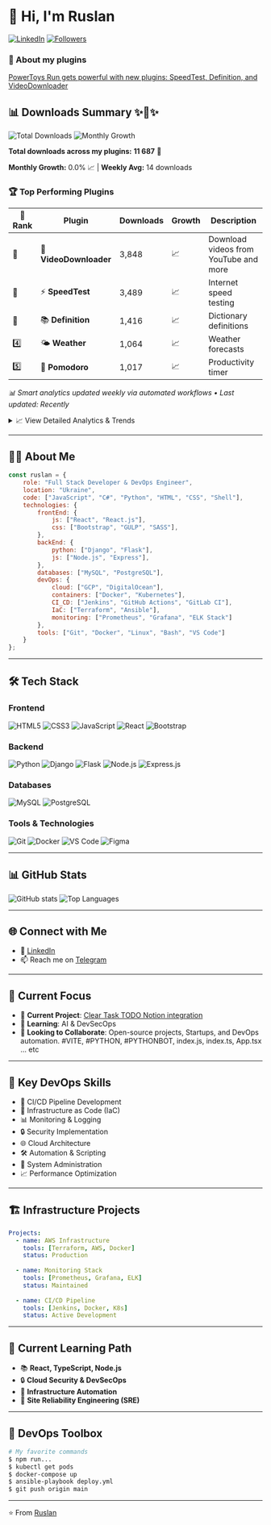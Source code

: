 # 👋 Hi, I'm Ruslan

[![LinkedIn](https://img.shields.io/badge/LinkedIn-0077B5?style=for-the-badge&logo=linkedin&logoColor=white)](https://www.linkedin.com/in/ruslan-lapiniak-3b912b201?originalSubdomain=ua)
[![Followers](https://img.shields.io/github/followers/ruslanlap?style=for-the-badge&logo=github)](https://github.com/ruslanlap?tab=followers)
### 📖 About my plugins
[PowerToys Run gets powerful with new plugins: SpeedTest, Definition, and VideoDownloader](https://windowsforum.com/threads/powertoys-run-gets-powerful-with-new-plugins-speedtest-definition-and-videodownloader.369571/)

## 📊 Downloads Summary ✨🚀✨

![Total Downloads](https://img.shields.io/endpoint?url=https://raw.githubusercontent.com/ruslanlap/ruslanlap/master/stats/total_downloads_shield.json) ![Monthly Growth](https://img.shields.io/endpoint?url=https://raw.githubusercontent.com/ruslanlap/ruslanlap/master/stats/growth_shield.json)

<!-- TOTAL_DL_START -->
**Total downloads across my plugins:** **11 687** 🚀

**Monthly Growth:** 0.0% 📈 | **Weekly Avg:** 14 downloads

### 🏆 Top Performing Plugins

| 🏅 Rank | Plugin | Downloads | Growth | Description |
|---------|--------|-----------|--------|-------------|
| 🥇 | 🎥 **VideoDownloader** | 3,848 | 📈 | Download videos from YouTube and more |
| 🥈 | ⚡ **SpeedTest** | 3,489 | 📈 | Internet speed testing |
| 🥉 | 📚 **Definition** | 1,416 | 📈 | Dictionary definitions |
| 4️⃣ | 🌤️ **Weather** | 1,064 | 📈 | Weather forecasts |
| 5️⃣ | 🍅 **Pomodoro** | 1,017 | 📈 | Productivity timer |

*📊 Smart analytics updated weekly via automated workflows • Last updated: Recently*

<details>
<summary>📈 View Detailed Analytics & Trends</summary>

### 📊 Download Trends
- **Historical Data**: [View complete download history](https://github.com/ruslanlap/ruslanlap/tree/master/stats)
- **Growth Insights**: Monthly and weekly download patterns
- **Plugin Performance**: Individual plugin download trends

### 🎯 Key Metrics
- **Total Downloads**: 11,587 across all plugins
- **Active Plugins**: 5 production-ready plugins
- **Average per Plugin**: ~2,316 downloads
- **Most Popular**: VideoDownloader (33% of total downloads)

### 🔍 Plugin Details
Click on any plugin name to view its repository and release notes:
- [🎥 VideoDownloader](https://github.com/ruslanlap/PowerToysRun-VideoDownloader) - Latest: v1.0.11
- [⚡ SpeedTest](https://github.com/ruslanlap/PowerToysRun-SpeedTest) - Latest: v1.0.7
- [📚 Definition](https://github.com/ruslanlap/PowerToysRun-Definition) - Latest: v1.2.1
- [🌤️ Weather](https://github.com/ruslanlap/PowerToysRun-Weather) - Latest: v1.0.1
- [🍅 Pomodoro](https://github.com/ruslanlap/PowerToysRun-Pomodoro) - Latest: v1.0.0

</details>
<!-- TOTAL_DL_END -->

---

## 👨‍💻 About Me

```javascript
const ruslan = {
    role: "Full Stack Developer & DevOps Engineer",
    location: "Ukraine",
    code: ["JavaScript", "C#", "Python", "HTML", "CSS", "Shell"],
    technologies: {
        frontEnd: {
            js: ["React", "React.js"],
            css: ["Bootstrap", "GULP", "SASS"],
        },
        backEnd: {
            python: ["Django", "Flask"],
            js: ["Node.js", "Express"],
        },
        databases: ["MySQL", "PostgreSQL"],
        devOps: {
            cloud: ["GCP", "DigitalOcean"],
            containers: ["Docker", "Kubernetes"],
            CI_CD: ["Jenkins", "GitHub Actions", "GitLab CI"],
            IaC: ["Terraform", "Ansible"],
            monitoring: ["Prometheus", "Grafana", "ELK Stack"]
        },
        tools: ["Git", "Docker", "Linux", "Bash", "VS Code"]
    }
};
```

---

## 🛠 Tech Stack

### Frontend
![HTML5](https://img.shields.io/badge/HTML5-E34F26?style=for-the-badge&logo=html5&logoColor=white)
![CSS3](https://img.shields.io/badge/CSS3-1572B6?style=for-the-badge&logo=css3&logoColor=white)
![JavaScript](https://img.shields.io/badge/JavaScript-F7DF1E?style=for-the-badge&logo=javascript&logoColor=black)
![React](https://img.shields.io/badge/React-20232A?style=for-the-badge&logo=react&logoColor=61DAFB)
![Bootstrap](https://img.shields.io/badge/Bootstrap-563D7C?style=for-the-badge&logo=bootstrap&logoColor=white)

### Backend
![Python](https://img.shields.io/badge/Python-3776AB?style=for-the-badge&logo=python&logoColor=white)
![Django](https://img.shields.io/badge/Django-092E20?style=for-the-badge&logo=django&logoColor=white)
![Flask](https://img.shields.io/badge/Flask-000000?style=for-the-badge&logo=flask&logoColor=white)
![Node.js](https://img.shields.io/badge/Node.js-43853D?style=for-the-badge&logo=node.js&logoColor=white)
![Express.js](https://img.shields.io/badge/Express.js-404D59?style=for-the-badge)

### Databases
![MySQL](https://img.shields.io/badge/MySQL-00000F?style=for-the-badge&logo=mysql&logoColor=white)
![PostgreSQL](https://img.shields.io/badge/PostgreSQL-316192?style=for-the-badge&logo=postgresql&logoColor=white)

### Tools & Technologies
![Git](https://img.shields.io/badge/Git-F05032?style=for-the-badge&logo=git&logoColor=white)
![Docker](https://img.shields.io/badge/Docker-2CA5E0?style=for-the-badge&logo=docker&logoColor=white)
![VS Code](https://img.shields.io/badge/VS_Code-0078D4?style=for-the-badge&logo=visual%20studio%20code&logoColor=white)
![Figma](https://img.shields.io/badge/Figma-F24E1E?style=for-the-badge&logo=figma&logoColor=white)

---

## 📊 GitHub Stats

![GitHub stats](https://github-readme-stats.vercel.app/api?username=ruslanlap&show_icons=true&theme=radical)
![Top Languages](https://github-readme-stats.vercel.app/api/top-langs/?username=ruslanlap&layout=compact&theme=radical)

---

## 🌐 Connect with Me

- 💼 [LinkedIn](https://www.linkedin.com/in/ruslan-lapiniak-3b912b201?originalSubdomain=ua)
- 📫 Reach me on [Telegram](https://t.me/ruslan_ls)

---

## 🚀 Current Focus

- 🔭 **Current Project**: [Clear Task TODO Notion integration](https://luminous-creponne-85984c.netlify.app/)
- 🌱 **Learning**: AI & DevSecOps
- 👯 **Looking to Collaborate**: Open-source projects, Startups, and DevOps automation. #VITE, #PYTHON, #PYTHONBOT, index.js, index.ts, App.tsx ... etc

---

## 🎯 Key DevOps Skills

- 🔄 CI/CD Pipeline Development
- 🚀 Infrastructure as Code (IaC)
- 📊 Monitoring & Logging
- 🔒 Security Implementation
- 🌐 Cloud Architecture
- 🛠 Automation & Scripting
- 🔧 System Administration
- 📈 Performance Optimization

---

## 🏗 Infrastructure Projects

```yaml
Projects:
  - name: AWS Infrastructure
    tools: [Terraform, AWS, Docker]
    status: Production
    
  - name: Monitoring Stack
    tools: [Prometheus, Grafana, ELK]
    status: Maintained
    
  - name: CI/CD Pipeline
    tools: [Jenkins, Docker, K8s]
    status: Active Development
```

---

## 🌱 Current Learning Path

- 📚 **React, TypeScript, Node.js**
- 🔒 **Cloud Security & DevSecOps**
- 🤖 **Infrastructure Automation**
- 🎯 **Site Reliability Engineering (SRE)**

---

## 🔧 DevOps Toolbox

```bash
# My favorite commands
$ npm run...
$ kubectl get pods
$ docker-compose up
$ ansible-playbook deploy.yml
$ git push origin main
```

---

⭐️ From [Ruslan](https://github.com/ruslanlap)
